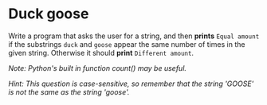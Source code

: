 # Duck goose

Write a program that asks the user for a string, and then **prints** `Equal amount` if the substrings `duck` and `goose` appear the same number of times in the given string. Otherwise it should **print** `Different amount`.

*Note: Python's built in function count() may be useful.*

*Hint: This question is case-sensitive, so remember that the string 'GOOSE' is not the same as the string 'goose'.*
